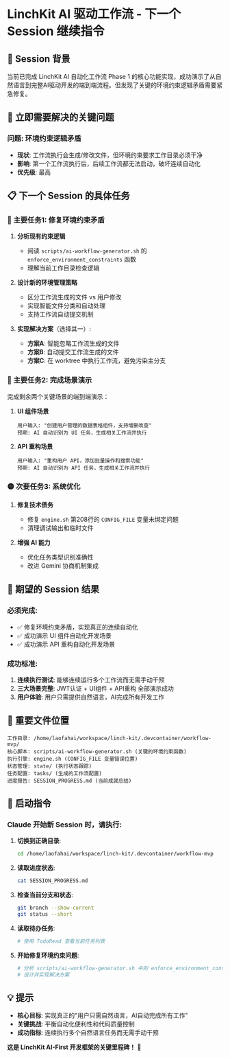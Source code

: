 # LinchKit AI 驱动工作流 - 下一个 Session 继续指令

## 🎯 Session 背景
当前已完成 LinchKit AI 自动化工作流 Phase 1 的核心功能实现，成功演示了从自然语言到完整AI驱动开发的端到端流程。但发现了关键的环境约束逻辑矛盾需要紧急修复。

## 🚨 **立即需要解决的关键问题**

### **问题**: 环境约束逻辑矛盾
- **现状**: 工作流执行会生成/修改文件，但环境约束要求工作目录必须干净
- **影响**: 第一个工作流执行后，后续工作流都无法启动，破坏连续自动化
- **优先级**: 最高

## 📋 **下一个 Session 的具体任务**

### 🔴 **主要任务1: 修复环境约束矛盾**

1. **分析现有约束逻辑**
   - 阅读 `scripts/ai-workflow-generator.sh` 的 `enforce_environment_constraints` 函数
   - 理解当前工作目录检查逻辑

2. **设计新的环境管理策略**
   - 区分工作流生成的文件 vs 用户修改
   - 实现智能文件分类和自动处理
   - 支持工作流自动提交机制

3. **实现解决方案**（选择其一）:
   - **方案A**: 智能忽略工作流生成的文件
   - **方案B**: 自动提交工作流生成的文件  
   - **方案C**: 在 worktree 中执行工作流，避免污染主分支

### 🔴 **主要任务2: 完成场景演示**

完成剩余两个关键场景的端到端演示：

1. **UI 组件场景**
   ```
   用户输入: "创建用户管理的数据表格组件，支持增删改查"
   预期: AI 自动识别为 UI 任务，生成相关工作流并执行
   ```

2. **API 重构场景**  
   ```
   用户输入: "重构用户 API，添加批量操作和搜索功能"
   预期: AI 自动识别为 API 任务，生成相关工作流并执行
   ```

### 🟡 **次要任务3: 系统优化**

1. **修复技术债务**
   - 修复 `engine.sh` 第208行的 `CONFIG_FILE` 变量未绑定问题
   - 清理调试输出和临时文件

2. **增强 AI 能力**
   - 优化任务类型识别准确性
   - 改进 Gemini 协商机制集成

## 🎯 **期望的 Session 结果**

### **必须完成**:
- ✅ 修复环境约束矛盾，实现真正的连续自动化
- ✅ 成功演示 UI 组件自动化开发场景
- ✅ 成功演示 API 重构自动化开发场景

### **成功标准**:
1. **连续执行测试**: 能够连续运行多个工作流而无需手动干预
2. **三大场景完整**: JWT认证 + UI组件 + API重构 全部演示成功
3. **用户体验**: 用户只需提供自然语言，AI完成所有开发工作

## 📂 **重要文件位置**

```
工作目录: /home/laofahai/workspace/linch-kit/.devcontainer/workflow-mvp/
核心脚本: scripts/ai-workflow-generator.sh (关键的环境约束函数)
执行引擎: engine.sh (CONFIG_FILE 变量错误位置)  
状态管理: state/ (执行状态跟踪)
任务配置: tasks/ (生成的工作流配置)
进度报告: SESSION_PROGRESS.md (当前成就总结)
```

## 🚀 **启动指令**

### **Claude 开始新 Session 时，请执行**:

1. **切换到正确目录**:
   ```bash
   cd /home/laofahai/workspace/linch-kit/.devcontainer/workflow-mvp
   ```

2. **读取进度状态**:
   ```bash
   cat SESSION_PROGRESS.md
   ```

3. **检查当前分支和状态**:
   ```bash
   git branch --show-current
   git status --short
   ```

4. **读取待办任务**:
   ```bash
   # 使用 TodoRead 查看当前任务列表
   ```

5. **开始修复环境约束问题**:
   ```bash
   # 分析 scripts/ai-workflow-generator.sh 中的 enforce_environment_constraints 函数
   # 设计并实现解决方案
   ```

## 💡 **提示**

- **核心目标**: 实现真正的"用户只需自然语言，AI自动完成所有工作"
- **关键挑战**: 平衡自动化便利性和代码质量控制
- **成功指标**: 连续执行多个自然语言任务而无需手动干预

**这是 LinchKit AI-First 开发框架的关键里程碑！** 🎯